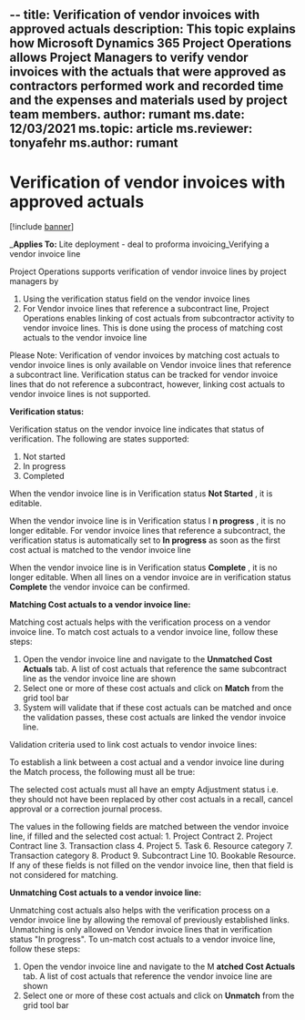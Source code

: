 --
title: Verification of vendor invoices with approved actuals
description: This topic explains how Microsoft Dynamics 365 Project Operations allows Project Managers to verify vendor invoices with the actuals that were approved as contractors performed work and recorded time and the expenses and materials used by project team members.
author: rumant
ms.date: 12/03/2021
ms.topic: article
ms.reviewer: tonyafehr 
ms.author: rumant
---

# Verification of vendor invoices with approved actuals

[!include [banner](../../includes/dataverse-preview.md)]

_**Applies To:** Lite deployment - deal to proforma invoicing_Verifying a vendor invoice line

Project Operations supports verification of vendor invoice lines by project managers by

1. Using the verification status field on the vendor invoice lines
2. For Vendor invoice lines that reference a subcontract line, Project Operations enables linking of cost actuals from subcontractor activity to vendor invoice lines. This is done using the process of matching cost actuals to the vendor invoice line

Please Note: Verification of vendor invoices by matching cost actuals to vendor invoice lines is only available on Vendor invoice lines that reference a subcontract line. Verification status can be tracked for vendor invoice lines that do not reference a subcontract, however, linking cost actuals to vendor invoice lines is not supported.

**Verification status:**

Verification status on the vendor invoice line indicates that status of verification. The following are states supported:

1. Not started
2. In progress
3. Completed

When the vendor invoice line is in Verification status **Not Started** , it is editable.

When the vendor invoice line is in Verification status I **n progress** , it is no longer editable. For vendor invoice lines that reference a subcontract, the verification status is automatically set to **In progress** as soon as the first cost actual is matched to the vendor invoice line

When the vendor invoice line is in Verification status **Complete** , it is no longer editable. When all lines on a vendor invoice are in verification status **Complete** the vendor invoice can be confirmed.

**Matching Cost actuals to a vendor invoice line:**

Matching cost actuals helps with the verification process on a vendor invoice line. To match cost actuals to a vendor invoice line, follow these steps:

1. Open the vendor invoice line and navigate to the **Unmatched Cost Actuals** tab. A list of cost actuals that reference the same subcontract line as the vendor invoice line are shown
2. Select one or more of these cost actuals and click on **Match** from the grid tool bar
3. System will validate that if these cost actuals can be matched and once the validation passes, these cost actuals are linked the vendor invoice line.

Validation criteria used to link cost actuals to vendor invoice lines:

To establish a link between a cost actual and a vendor invoice line during the Match process, the following must all be true:

The selected cost actuals must all have an empty Adjustment status i.e. they should not have been replaced by other cost actuals in a recall, cancel approval or a correction journal process.

The values in the following fields are matched between the vendor invoice line, if filled and the selected cost actual: 1. Project Contract 2. Project Contract line 3. Transaction class 4. Project 5. Task 6. Resource category 7. Transaction category 8. Product 9. Subcontract Line 10. Bookable Resource. If any of these fields is not filled on the vendor invoice line, then that field is not considered for matching.

**Unmatching Cost actuals to a vendor invoice line:**

Unmatching cost actuals also helps with the verification process on a vendor invoice line by allowing the removal of previously established links. Unmatching is only allowed on Vendor invoice lines that in verification status &quot;In progress&quot;. To un-match cost actuals to a vendor invoice line, follow these steps:

1. Open the vendor invoice line and navigate to the M **atched Cost Actuals** tab. A list of cost actuals that reference the vendor invoice line are shown
2. Select one or more of these cost actuals and click on **Unmatch** from the grid tool bar
